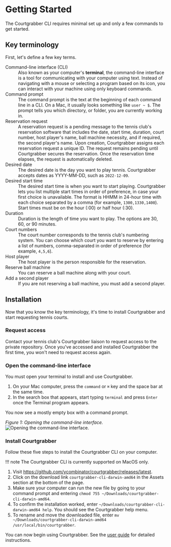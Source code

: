 # Getting Started

The Courtgrabber CLI requires minimal set up and only a few commands to get started.

## Key terminology

First, let's define a few key terms.

<dl>
  <dt>Command-line interface (CLI)</dt>
  <dd>Also known as your computer's <strong>terminal</strong>, the command-line interface is a tool for communicating with your computer using text. Instead of navigating with a mouse or selecting a program based on its icon, you can interact with your machine using only keyboard commands.</dd>

  <dt>Command prompt</dt>
  <dd>The command prompt is the text at the beginning of each command line in a CLI. On a Mac, it usually looks something like <code>user ~ $</code>. The prompt tells you which directory, or folder, you are currently working in.</dd>

  <dt>Reservation request</dt>
  <dd>A reservation request is a pending message to the tennis club's reservation software that includes the date, start time, duration, court number, host player's name, ball machine necessity, and if required, the second player's name. Upon creation, Courtgrabber assigns each reservation request a unique ID. The request remains pending until Courtgrabber secures the reservation. Once the reservation time elapses, the request is automatically deleted.</dd>

  <dt>Desired date</dt>
  <dd>The desired date is the day you want to play tennis. Courtgrabber accepts dates as YYYY-MM-DD, such as <code>2022-12-09</code>.</dd>

  <dt>Desired start time</dt>
  <dd>The desired start time is when you want to start playing. Courtgrabber lets you list multiple start times in order of preference, in case your first choice is unavailable. The format is HHMM in 24-hour time with each choice separated by a comma (for example, <code>1300,1330,1400</code>). Start times must be on the hour (:00) or half hour (:30).</dd>

  <dt>Duration</dt>
  <dd>Duration is the length of time you want to play. The options are 30, 60, or 90 minutes.</dd>

  <dt>Court numbers</dt>
  <dd>The court number corresponds to the tennis club's numbering system. You can choose which court you want to reserve by entering a list of numbers, comma-separated in order of preference (for example, <code>4,5,6</code>).</dd>

  <dt>Host player</dt>
  <dd>The host player is the person responsible for the reservation.</dd>

  <dt>Reserve ball machine</dt>
  <dd>You can reserve a ball machine along with your court.</dd>

  <dt>Add a second player</dt>
  <dd>If you are not reserving a ball machine, you must add a second player.</dd>
</dl>

## Installation

Now that you know the key terminology, it's time to install Courtgrabber and start requesting tennis courts. 

### Request access

Contact your tennis club's Courtgrabber liaison to request access to the private repository. Once you've accessed and installed Courtgrabber the first time, you won't need to request access again. 

### Open the command-line interface

You must open your terminal to install and use Courtgrabber.

1. On your Mac computer, press the `command` or `⌘` key and the space bar at the same time.
2. In the search box that appears, start typing `terminal` and press `Enter` once the Terminal program appears.

You now see a mostly empty box with a command prompt. 

*Figure 1: Opening the command-line interface.*
![Opening the command-line interface.](/images/opening_the_cli.gif "Opening the command-line interface.")

### Install Courtgrabber

Follow these five steps to install the Courtgrabber CLI on your computer.

!!! note 
    The Courtgrabber CLI is currently supported on MacOS only.

1. Visit https://github.com/ycombinator/courtgrabber/releases/latest.
2. Click on the download link `courtgrabber-cli-darwin-amd64` in the Assets section at the bottom of the page.
3. Make sure your computer can run the new file by going to your command prompt and entering `chmod 755 ~/Downloads/courtgrabber-cli-darwin-amd64`.
4. To confirm the installation worked, enter `~/Downloads/courtgrabber-cli-darwin-amd64 help`. You should see the Courtgrabber help menu.
5. To rename and move the downloaded file, enter `mv ~/Downloads/courtgrabber-cli-darwin-amd64 /usr/local/bin/courtgrabber`.

You can now begin using Courtgrabber. See the [user guide](./user_guide.md) for detailed instructions.